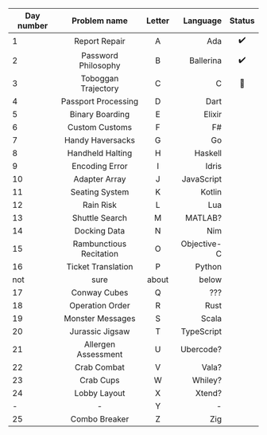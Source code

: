 | Day number |      Problem name       | Letter |    Language | Status |
| ---------- | :---------------------: | :----: | ----------: | :----: |
| 1          |      Report Repair      |   A    |         Ada |   ✔️    |
| 2          |   Password Philosophy   |   B    |    Ballerina |   ✔️    |
| 3          |   Toboggan Trajectory   |   C    |           C |   🚧    |
| 4          |   Passport Processing   |   D    |        Dart |
| 5          |     Binary Boarding     |   E    |      Elixir |
| 6          |     Custom Customs      |   F    |          F# |
| 7          |    Handy Haversacks     |   G    |          Go |
| 8          |    Handheld Halting     |   H    |     Haskell |
| 9          |     Encoding Error      |   I    |       Idris |
| 10         |      Adapter Array      |   J    |  JavaScript |
| 11         |     Seating System      |   K    |      Kotlin |
| 12         |        Rain Risk        |   L    |         Lua |
| 13         |     Shuttle Search      |   M    |     MATLAB? |
| 14         |      Docking Data       |   N    |         Nim |
| 15         | Rambunctious Recitation |   O    | Objective-C |
| 16         |   Ticket Translation    |   P    |      Python |
| not        |          sure           | about  |       below |
| 17         |      Conway Cubes       |   Q    |         ??? |
| 18         |     Operation Order     |   R    |        Rust |
| 19         |    Monster Messages     |   S    |       Scala |
| 20         |     Jurassic Jigsaw     |   T    |  TypeScript |
| 21         |   Allergen Assessment   |   U    |   Ubercode? |
| 22         |       Crab Combat       |   V    |       Vala? |
| 23         |        Crab Cups        |   W    |     Whiley? |
| 24         |      Lobby Layout       |   X    |      Xtend? |
| -          |            -            |   Y    |           - |
| 25         |      Combo Breaker      |   Z    |         Zig |
